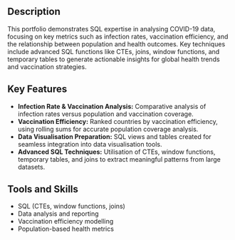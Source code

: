 ## Description
This portfolio demonstrates SQL expertise in analysing COVID-19 data, focusing on key metrics such as infection rates, vaccination efficiency, and the relationship between population and health outcomes. Key techniques include advanced SQL functions like CTEs, joins, window functions, and temporary tables to generate actionable insights for global health trends and vaccination strategies.

## Key Features
- **Infection Rate & Vaccination Analysis:** Comparative analysis of infection rates versus population and vaccination coverage.
- **Vaccination Efficiency:** Ranked countries by vaccination efficiency, using rolling sums for accurate population coverage analysis.
- **Data Visualisation Preparation:** SQL views and tables created for seamless integration into data visualisation tools.
- **Advanced SQL Techniques:** Utilisation of CTEs, window functions, temporary tables, and joins to extract meaningful patterns from large datasets.

## Tools and Skills
- SQL (CTEs, window functions, joins)
- Data analysis and reporting
- Vaccination efficiency modelling
- Population-based health metrics
